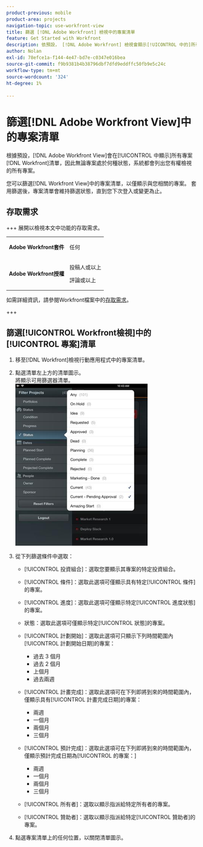 ```yaml
---
product-previous: mobile
product-area: projects
navigation-topic: use-workfront-view
title: 篩選 [!DNL Adobe Workfront] 檢視中的專案清單
feature: Get Started with Workfront
description: 依預設， [!DNL Adobe Workfront] 檢視會顯示[!UICONTROL 中的]所有專案 [!DNL Workfront]清單，因此無論專案處於何種狀態，您有權檢視的所有專案都會列出來。
author: Nolan
exl-id: 78efce1a-f144-4e47-bd7e-c0347e016bea
source-git-commit: f9b9381b4b38796dbf7dfd9eddffc50fb9e5c24c
workflow-type: tm+mt
source-wordcount: '324'
ht-degree: 1%

---
```


# 篩選[!DNL Adobe Workfront View]中的專案清單

根據預設，[!DNL Adobe Workfront View]會在[!UICONTROL 中顯示]所有專案[!DNL Workfront]清單，因此無論專案處於何種狀態，系統都會列出您有權檢視的所有專案。

您可以篩選[!DNL Workfront View]中的專案清單，以僅顯示與您相關的專案。 套用篩選後，專案清單會維持篩選狀態，直到您下次登入或變更為止。

## 存取需求

+++ 展開以檢視本文中功能的存取需求。

<table style="table-layout:auto"> 
 <col> 
 </col> 
 <col> 
 </col> 
 <tbody> 
  <tr> 
   <td role="rowheader"><strong>Adobe Workfront套件</strong></td> 
   <td> <p>任何</p> </td> 
  </tr> 
  <tr> 
   <td role="rowheader"><strong>Adobe Workfront授權</strong></td> 
   <td> 
   <p>投稿人或以上</p>
   <p>評論或以上</p> </td> 
  </tr> 
 </tbody> 
</table>

如需詳細資訊，請參閱Workfront檔案中的[存取需求](/help/quicksilver/administration-and-setup/add-users/access-levels-and-object-permissions/access-level-requirements-in-documentation.md)。

+++

## 篩選[!UICONTROL Workfront檢視]中的[!UICONTROL 專案]清單

1. 移至[!DNL Workfront]檢視行動應用程式中的專案清單。
1. 點選清單左上方的清單圖示。\
   將顯示可用篩選器清單。\
   ![WF_View_filters_050621.jpg](assets/wf-view-filters-050621-350x427.jpg)

1. 從下列篩選條件中選取：

   * [!UICONTROL 投資組合]：選取您要顯示其專案的特定投資組合。
   * [!UICONTROL 條件]：選取此選項可僅顯示具有特定[!UICONTROL 條件]的專案。
   * [!UICONTROL 進度]：選取此選項可僅顯示特定[!UICONTROL 進度狀態]的專案。
   * 狀態：選取此選項可僅顯示特定[!UICONTROL 狀態]的專案。
   * [!UICONTROL 計劃開始]：選取此選項可只顯示下列時間範圍內[!UICONTROL 計劃開始日期]的專案：

      * 過去 3 個月
      * 過去 2 個月
      * 上個月
      * 過去兩週
   * [!UICONTROL 計畫完成]：選取此選項可在下列即將到來的時間範圍內，僅顯示具有[!UICONTROL 計畫完成日期]的專案：

      * 兩週
      * 一個月
      * 兩個月
      * 三個月
   * [!UICONTROL 預計完成]：選取此選項可在下列即將到來的時間範圍內，僅顯示預計完成日期為[!UICONTROL 的專案：]

      * 兩週
      * 一個月
      * 兩個月
      * 三個月
   * [!UICONTROL 所有者]：選取以顯示指派給特定所有者的專案。
   * [!UICONTROL 贊助者]：選取以顯示指派給特定[!UICONTROL 贊助者]的專案。




1. 點選專案清單上的任何位置，以關閉清單圖示。
